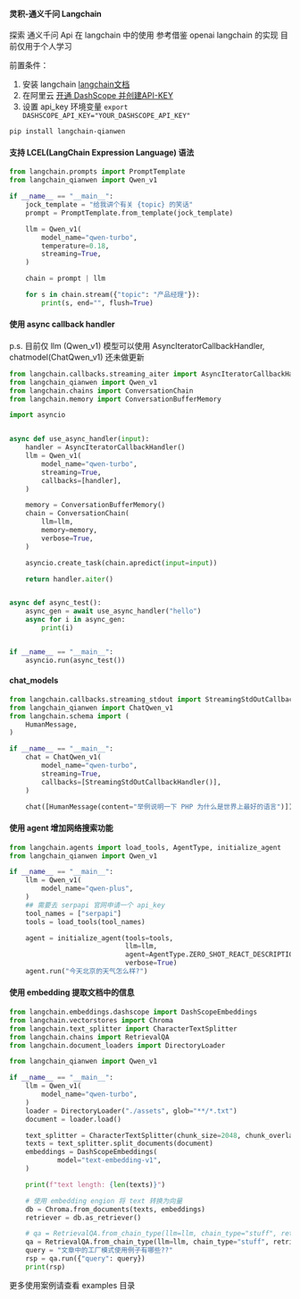 #### 灵积-通义千问 Langchain
探索 通义千问 Api 在 langchain 中的使用
参考借鉴 openai langchain 的实现 
目前仅用于个人学习

前置条件：
1. 安装 langchain [langchain文档](https://python.langchain.com/docs/get_started/installation)
2. 在阿里云 [开通 DashScope 并创建API-KEY](https://help.aliyun.com/zh/dashscope/developer-reference/activate-dashscope-and-create-an-api-key)
3. 设置 api_key 环境变量 `export DASHSCOPE_API_KEY="YOUR_DASHSCOPE_API_KEY"`

```
pip install langchain-qianwen
```


#### 支持 LCEL(LangChain Expression Language) 语法
```py
from langchain.prompts import PromptTemplate
from langchain_qianwen import Qwen_v1

if __name__ == "__main__":
    jock_template = "给我讲个有关 {topic} 的笑话"
    prompt = PromptTemplate.from_template(jock_template)

    llm = Qwen_v1(
        model_name="qwen-turbo",
        temperature=0.18,
        streaming=True,
    )

    chain = prompt | llm

    for s in chain.stream({"topic": "产品经理"}):
        print(s, end="", flush=True)
```

#### 使用 async callback handler
p.s. 目前仅 llm (Qwen_v1) 模型可以使用 AsyncIteratorCallbackHandler, chatmodel(ChatQwen_v1) 还未做更新
```py
from langchain.callbacks.streaming_aiter import AsyncIteratorCallbackHandler
from langchain_qianwen import Qwen_v1
from langchain.chains import ConversationChain
from langchain.memory import ConversationBufferMemory

import asyncio


async def use_async_handler(input):
    handler = AsyncIteratorCallbackHandler()
    llm = Qwen_v1(
        model_name="qwen-turbo",
        streaming=True,
        callbacks=[handler], 
    )

    memory = ConversationBufferMemory()
    chain = ConversationChain(
        llm=llm,
        memory=memory,
        verbose=True,
    )

    asyncio.create_task(chain.apredict(input=input))

    return handler.aiter()


async def async_test():
    async_gen = await use_async_handler("hello")
    async for i in async_gen:
        print(i)


if __name__ == "__main__":
    asyncio.run(async_test())
```

#### chat_models
```py
from langchain.callbacks.streaming_stdout import StreamingStdOutCallbackHandler
from langchain_qianwen import ChatQwen_v1
from langchain.schema import (
    HumanMessage,
)

if __name__ == "__main__":
    chat = ChatQwen_v1(
        model_name="qwen-turbo",
        streaming=True,
        callbacks=[StreamingStdOutCallbackHandler()],
    )

    chat([HumanMessage(content="举例说明一下 PHP 为什么是世界上最好的语言")])
```

#### 使用 agent 增加网络搜索功能
```py
from langchain.agents import load_tools, AgentType, initialize_agent
from langchain_qianwen import Qwen_v1

if __name__ == "__main__":
    llm = Qwen_v1(
        model_name="qwen-plus",
    )
    ## 需要去 serpapi 官网申请一个 api_key
    tool_names = ["serpapi"]
    tools = load_tools(tool_names)

    agent = initialize_agent(tools=tools,
                             llm=llm,
                             agent=AgentType.ZERO_SHOT_REACT_DESCRIPTION,
                             verbose=True)
    agent.run("今天北京的天气怎么样?")
```

#### 使用 embedding 提取文档中的信息
```py
from langchain.embeddings.dashscope import DashScopeEmbeddings
from langchain.vectorstores import Chroma
from langchain.text_splitter import CharacterTextSplitter
from langchain.chains import RetrievalQA
from langchain.document_loaders import DirectoryLoader

from langchain_qianwen import Qwen_v1

if __name__ == "__main__":
    llm = Qwen_v1(
        model_name="qwen-turbo",
    )
    loader = DirectoryLoader("./assets", glob="**/*.txt")
    document = loader.load()

    text_splitter = CharacterTextSplitter(chunk_size=2048, chunk_overlap=0)
    texts = text_splitter.split_documents(document)
    embeddings = DashScopeEmbeddings(
            model="text-embedding-v1",
    )

    print(f"text length: {len(texts)}")

    # 使用 embedding engion 将 text 转换为向量
    db = Chroma.from_documents(texts, embeddings)
    retriever = db.as_retriever()

    # qa = RetrievalQA.from_chain_type(llm=llm, chain_type="stuff", retriever=retriever, return_source_documents=True)
    qa = RetrievalQA.from_chain_type(llm=llm, chain_type="stuff", retriever=retriever)
    query = "文章中的工厂模式使用例子有哪些??"
    rsp = qa.run({"query": query})
    print(rsp)

```

更多使用案例请查看 examples 目录
